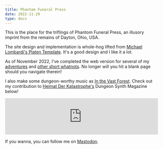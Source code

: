 ```yaml
---
title: Phantom Funeral Press
date: 2022-11-29
type: docs
---
```


This is the place for the triflings of Phantom Funeral Press, an illusory imprint from the remains of Dayton, Ohio, USA.

The site design and implementation is whole-hog lifted from [Michael Lombardi's Platen Template](https://github.com/platenio/platen-template). It's a good design and I like it a lot.

As of November 2022, I've completed the web version for several of my [adventures](/games/adventures/) and [other short whatnots](/games/things/). No longer will you hit a blank page should you navigate therein!

I also make some dungeon-worthy music as [In the Vast Forest](https://inthevastforest.bandcamp.com/). Check out my contribution to [Heimat Der Katastrophe's](https://heimatderkatastrophe.bandcamp.com/) Dungeon Synth Magazine below!

<iframe style="border: 0; width: 100%; height: 120px;" src="https://bandcamp.com/EmbeddedPlayer/album=3511152674/size=large/bgcol=ffffff/linkcol=0687f5/tracklist=false/artwork=small/track=521890882/transparent=true/" seamless><a href="https://heimatderkatastrophe.bandcamp.com/album/hdk-120-hdk-dungeon-synth-magazine-6">HDK 120 † HDK Dungeon​-​synth magazine # 6 by V.A.</a></iframe>

If you wanna, you can follow me on <a rel="me" href="https://dice.camp/@jasonwardell">Mastodon</a>.
